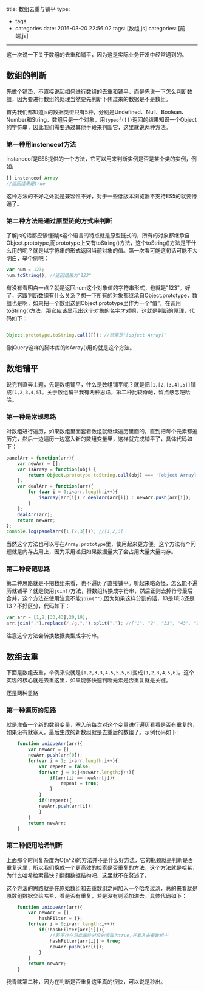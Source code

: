 title: 数组去重与铺平
type:
  - tags
  - categories
date: 2016-03-20 22:56:02
tags: [数组,js]
categories: [前端,js]
---
这一次说一下关于数组的去重和铺平，因为这是实际业务开发中经常遇到的。
## 数组的判断
先做个铺垫，不直接说起如何进行数组的去重和铺平，而是先说一下怎么判断数组，因为要进行数组的处理当然要先判断下传过来的数据是不是数组。

首先我们都知道js的数据类型只有5种，分别是Undefined、Null、Boolean、Number和String，数组只是一个对象，用`typeof([])`返回的结果知识一个Object的字符串，因此我们需要通过其他手段来判断它，这里就说两种方法。
### 第一种用instenceof方法
instanceof是ES5提供的一个方法，它可以用来判断实例是否是某个类的实例，例如:
```javascript
[] instenceof Array
//返回结果是true
```
这种方法的不好之处就是兼容性不好，对于一些低版本浏览器不支持ES5的就要懵逼了。
### 第二种方法是通过原型链的方式来判断
了解js的话都应该懂得js这个语言的特点就是原型链式的，所有的对象都继承自Object.prototype,而prototype上又有toString()方法，这个toString()方法是干什么用的呢？就是以字符串的形式返回当前对象的值。第一次看可能这句话可能不大明白，举个例吧：
```javascript
var num = 123;
num.toString(); //返回结果为"123"
```
有没有看明白一点？就是返回num这个对象值的字符串形式，也就是"123"。好了，这跟判断数组有什么关系？想一下所有的对象都继承自Object.prototype，数组也是啊，如果把一个数组送到Object.prototype里作为一个“值”，在调用toString()方法，那它应该显示出这个对象的名字才对啊，这就是判断的原理，代码如下：
```javascript

Object.prototype.toString.call([]); //结果是"[object Array]"

```
像jQuery这样的脚本库的isArray()用的就是这个方法。

## 数组铺平
说完判直奔主题，先是数组铺平，什么是数组铺平呢？就是把`[1,[2,[3,4],5]]`铺成`[1,2,3,4,5]`。关于数组铺平我有两种思路，第二种比较奇葩，留点悬念吧哈哈。

### 第一种是常规思路
对数组进行遍历，如果数组里面套着数组就继续遍历里面的，直到把每个元素都遍历完，然后一边遍历一边塞入新的数组变量里，这样就完成铺平了，具体代码如下：
```javascript
panelArr = function(arr){
    var newArr = [];
    var isArray = function(obj) {
        return Object.prototype.toString.call(obj) === '[object Array]';
    };
    var dealArr = function(arr){
        for (var i = 0;i<arr.length;i++){
            isArray(arr[i]) ? dealArr(arr[i]) : newArr.push(arr[i]);
        }
    };
    dealArr(arr);
    return newArr;
};
console.log(panelArr([1,[2,3]])); //[1,2,3]
```
当然这个方法也可以写在`Array.prototype`里，使用起来更方便。这个方法有个问题就是内存占用上，因为采用递归如果数据量大了会占用大量大量内存。
### 第二种奇葩思路
第二种思路就是不把数组来看，也不遍历了直接铺平。听起来略奇怪，怎么能不遍历就铺平？就是使用`join()`方法，将数组转换成字符串，然后正则去掉符号最后合并，这个方法在使用注意不能`join("")`,因为如果这样分割的话，13是1和3还是13？不好区分，代码如下：
```javascript
var arr = [1,2,[33,43],20,19];
arr.join(".").replace(/,/g,".").split("."); //["1", "2", "33", "43", "20", "19"]
```
注意这个方法会转换数据类型成字符串。
## 数组去重
下面是数组去重，举例来说就是`[1,2,3,3,4,5,5,5,6]`变成`[1,2,3,4,5,6]`。这个实现的核心就是去重这里，如果能够快速判断元素是否重复就是关键。

还是两种思路
### 第一种遍历的思路
就是准备一个新的数组变量，塞入前每次对这个变量进行遍历看看是否有重复的，如果没有就塞入，最后生成的新数组就是去重后的数组了。示例代码如下:
```javascript
	function uniqueArr(arr){
		var newArr = [];
		newArr.push(arr[0]);
		for(var i = 1; i<arr.length;i++){
			var repeat = false;
			for(var j = 0;j<newArr.length;j++){
				if(arr[i] == newArr[j]){
					repeat = true;
				}
			}
			if(!repeat){
			newArr.push(arr[i]);
			}
		}
		return newArr;
	}
```
### 第二种使用哈希判断
上面那个时间复杂度为O(n^2)的方法并不是什么好方法，它的瓶颈就是判断是否重复这里，所以我们换成一个更高效的检索是否重复的方法，这个方法就是哈希，为什么哈希检索最快？翻翻数据结构吧，这里就不在赘述了。

这个方法的思路就是在原始数组和去重数组之间加入一个哈希过滤，总的来看就是原数组数据交给哈希，看是否有重复，若是没有则添加进去。具体代码如下：
```javascript
	function uniqueArr(arr){
		var newArr = [],
			hashFilter = {};
		for(var i = 0;i<arr.length;i++){
			if(!hashFilter[arr[i]]){
				//若不存在将此属性对应的值改为true,并塞入去重数组中
				hashFilter[arr[i]] = true;
				newArr.push(arr[i]);
			}
		}
		return newArr;
	}
```
我青睐第二种，因为在判断是否重复这里真的很快，可以说是秒出。